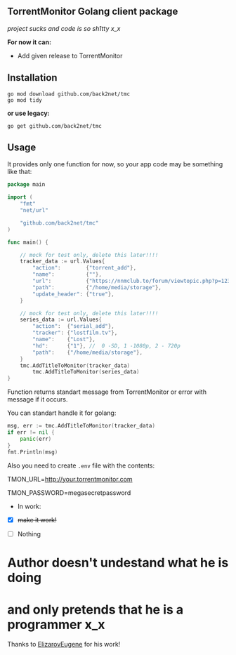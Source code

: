## TorrentMonitor Golang client package
*project sucks and code is so sh1tty x_x*

**For now it can:**
* Add given release to TorrentMonitor

## Installation

```shell
go mod download github.com/back2net/tmc
go mod tidy
```
**or use legacy:**
```shell
go get github.com/back2net/tmc
```

## Usage
It provides only one function for now, so your app code may be something like that:

```go
package main

import (
	"fmt"
	"net/url"

	"github.com/back2net/tmc"
)

func main() {

	// mock for test only, delete this later!!!!
	tracker_data := url.Values{
		"action":        {"torrent_add"},
		"name":          {""},
		"url":           {"https://nnmclub.to/forum/viewtopic.php?p=12345"},
		"path":          {"/home/media/storage"},
		"update_header": {"true"},
	}

	// mock for test only, delete this later!!!!
	series_data := url.Values{
		"action":  {"serial_add"},
		"tracker": {"lostfilm.tv"},
		"name":    {"Lost"},
		"hd":      {"1"}, //  0 -SD, 1 -1080p, 2 - 720p
		"path":    {"/home/media/storage"},
	}
	tmc.AddTitleToMonitor(tracker_data)
    	tmc.AddTitleToMonitor(series_data)
}
```
Function returns standart message from TorrentMonitor or error with message if it occurs.

You can standart handle it for golang:
```go
msg, err := tmc.AddTitleToMonitor(tracker_data)
if err != nil {
    panic(err)
}
fmt.Println(msg)
```


Also you need to create `.env` file with the contents:


TMON_URL=http://your.torrentmonitor.com


TMON_PASSWORD=megasecretpassword


* In work:
- [x] <del>make it work!</del>
- [ ] Nothing 


# Author doesn't undestand what he is doing 
# and only pretends that he is a programmer x_x

Thanks to [ElizarovEugene](https://github.com/ElizarovEugene/TorrentMonitor) for his work!
